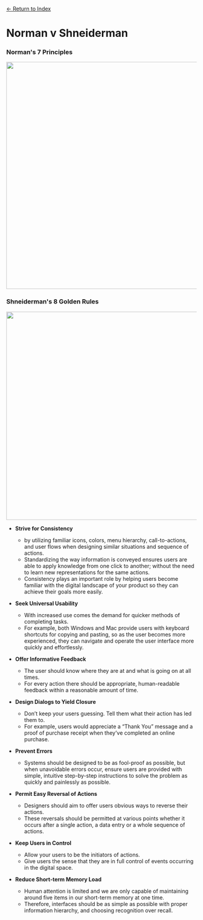 [← Return to Index](https://github.com/kspra3/FIT3175-Notes)

# Norman v Shneiderman

### Norman's 7 Principles
<img src=https://github.com/kspra3/FIT3175-Notes/blob/master/Images/normans_7_principles.png width="600">

### Shneiderman's 8 Golden Rules
<img src=https://github.com/kspra3/FIT3175-Notes/blob/master/Images/shneiderman.png width="550">

* **Strive for Consistency** 
  * by utilizing familiar icons, colors, menu hierarchy, call-to-actions, and user flows when designing similar situations and sequence of actions. 
  * Standardizing the way information is conveyed ensures users are able to apply knowledge from one click to another; without the need to learn new representations for the same actions. 
  * Consistency plays an important role by helping users become familiar with the digital landscape of your product so they can achieve their goals more easily.
  
* **Seek Universal Usability**
  * With increased use comes the demand for quicker methods of completing tasks. 
  * For example, both Windows and Mac provide users with keyboard shortcuts for copying and pasting, so as the user becomes more experienced, they can navigate and operate the user interface more quickly and effortlessly.

* **Offer Informative Feedback**
  * The user should know where they are at and what is going on at all times. 
  * For every action there should be appropriate, human-readable feedback within a reasonable amount of time.

* **Design Dialogs to Yield Closure**
  * Don’t keep your users guessing. Tell them what their action has led them to. 
  * For example, users would appreciate a “Thank You” message and a proof of purchase receipt when they’ve completed an online purchase.

* **Prevent Errors**
  * Systems should be designed to be as fool-proof as possible, but when unavoidable errors occur, ensure users are provided with simple, intuitive step-by-step instructions to solve the problem as quickly and painlessly as possible.

* **Permit Easy Reversal of Actions**
  * Designers should aim to offer users obvious ways to reverse their actions. 
  * These reversals should be permitted at various points whether it occurs after a single action, a data entry or a whole sequence of actions.

* **Keep Users in Control**
  * Allow your users to be the initiators of actions. 
  * Give users the sense that they are in full control of events occurring in the digital space.

* **Reduce Short-term Memory Load**
  * Human attention is limited and we are only capable of maintaining around five items in our short-term memory at one time. 
  * Therefore, interfaces should be as simple as possible with proper information hierarchy, and choosing recognition over recall.


